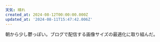 ```yaml
---
天気: 晴れ
created_at: 2024-08-12T00:00:00.000Z
updated_at: '2024-08-11T15:47:42.006Z'
---
```


朝から少し鬱っぽい。ブログで配信する画像サイズの最適化に取り組んだ。
